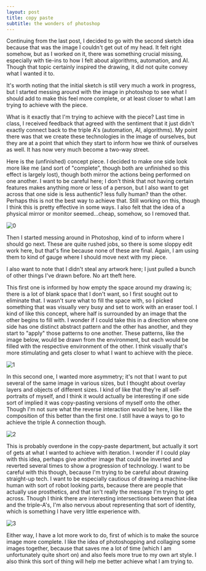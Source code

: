 ```yaml
---
layout: post
title: copy paste
subtitle: the wonders of photoshop
---
```


Continuing from the last post, I decided to go with the second sketch idea because that was the image I couldn't get out of my head. It felt right somehow, but as I worked on it, there was something crucial missing, especially with tie-ins to how I felt about algorithms, automation, and AI. Though that topic certainly inspired the drawing, it did not quite convey what I wanted it to. 

It's worth noting that the initial sketch is still very much a work in progress, but I started messing around with the image in photoshop to see what I should add to make this feel more complete, or at least closer to what I am trying to achieve with the piece. 

What is it exactly that I'm trying to achieve with the piece? Last time in class, I received feedback that agreed with the sentiment that it just didn't exactly connect back to the triple A's (automation, AI, algorithms). My point there was that we create these technologies in the image of ourselves, but they are at a point that which they start to inform how we think of ourselves as well. It has now very much become a two-way street. 

Here is the (unfinished) concept piece. I decided to make one side look more like me (and sort of "complete", though both are unfinished so this effect is largely lost), though both mirror the actions being performed on one another. I want to be careful here; I don't think that not having certain features makes anything more or less of a person, but I also want to get across that one side is less authentic? less fully human? than the other. Perhaps this is not the best way to achieve that. Still working on this, though I think this is pretty effective in some ways. I also felt that the idea of a physical mirror or monitor seemed...cheap, somehow, so I removed that. 

![0](https://i.imgur.com/TwJRgxO.jpg)

Then I started messing around in Photoshop, kind of to inform where I should go next. These are quite rushed jobs, so there is some sloppy edit work here, but that's fine because none of these are final. Again, I am using them to kind of gauge where I should move next with my piece.

I also want to note that I didn't steal any artwork here; I just pulled a bunch of other things I've drawn before. No art theft here. 

This first one is informed by how empty the space around my drawing is; there is a lot of blank space that I don't want, so I first sought out to eliminate that. I wasn't sure what to fill the space with, so I picked something that was visually very busy and set to work with an eraser tool. I kind of like this concept, where half is surrounded by an image that the other begins to fill with. I wonder if I could take this in a direction where one side has one distinct abstract pattern and the other has another, and they start to "apply" those patterns to one another. These patterns, like the image below, would be drawn from the environment, but each would be filled with the respective environment of the other. I think visually that's more stimulating and gets closer to what I want to achieve with the piece. 

![1](https://i.imgur.com/w00Ijrl.jpg)

In this second one, I wanted more asymmetry; it's not that I want to put several of the same image in various sizes, but I thought about overlay layers and objects of different sizes. I kind of like that they're all self-portraits of myself, and I think it would actually be interesting if one side sort of implied it was copy-pasting versions of myself onto the other. Though I'm not sure what the reverse interaction would be here, I like the composition of this better than the first one. I still have a ways to go to achieve the triple A connection though. 

![2](https://i.imgur.com/swc6jcS.jpg)

This is probably overdone in the copy-paste department, but actually it sort of gets at what I wanted to achieve with iteration. I wonder if I could play with this idea, perhaps give another image that could be inverted and reverted several times to show a progression of technology. I want to be careful with this though, because I'm trying to be careful about drawing straight-up tech. I want to be especially cautious of drawing a machine-like human with sort of robot looking parts, because there are people that actually use prosthetics, and that isn't really the message I'm trying to get across. Though I think there are interesting intersections between that idea and the triple-A's, I'm also nervous about representing that sort of identity, which is something I have very little experience with.

![3](https://i.imgur.com/4Dt1TK2.jpg)

Either way, I have a lot more work to do, first of which is to make the source image more complete. I like the idea of photoshopping and collaging some images together, because that saves me a lot of time (which I am unfortunately quite short on) and also feels more true to my own art style. I also think this sort of thing will help me better achieve what I am trying to.
